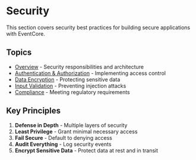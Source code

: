 # Security

This section covers security best practices for building secure applications with EventCore.

## Topics

- [Overview](./01-overview.md) - Security responsibilities and architecture
- [Authentication & Authorization](./02-authentication.md) - Implementing access control
- [Data Encryption](./03-encryption.md) - Protecting sensitive data
- [Input Validation](./04-validation.md) - Preventing injection attacks
- [Compliance](./05-compliance.md) - Meeting regulatory requirements

## Key Principles

1. **Defense in Depth** - Multiple layers of security
2. **Least Privilege** - Grant minimal necessary access
3. **Fail Secure** - Default to denying access
4. **Audit Everything** - Log security events
5. **Encrypt Sensitive Data** - Protect data at rest and in transit
